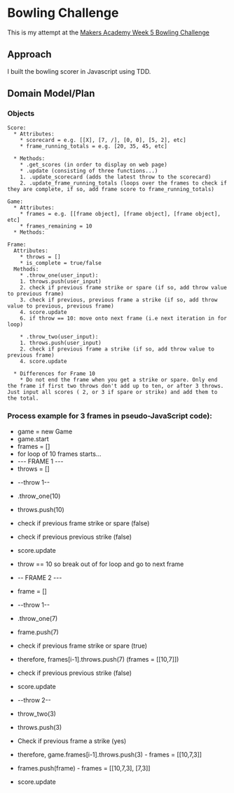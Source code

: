 # Bowling Challenge

This is my attempt at the [Makers Academy Week 5 Bowling Challenge](https://github.com/makersacademy/bowling-challenge)

## Approach

I built the bowling scorer in Javascript using TDD.  

## Domain Model/Plan

### Objects
```
Score:
  * Attributes:
    * scorecard = e.g. [[X], [7, /], [0, 0], [5, 2], etc]
    * frame_running_totals = e.g. [20, 35, 45, etc]

  * Methods:
    * .get_scores (in order to display on web page)
    * .update (consisting of three functions...)
    1. .update_scorecard (adds the latest throw to the scorecard)
    2. .update_frame_running_totals (loops over the frames to check if they are complete, if so, add frame score to frame_running_totals)

Game:
  * Attributes:
    * frames = e.g. [[frame object], [frame object], [frame object], etc]
    * frames_remaining = 10
  * Methods:

Frame:
  Attributes:
    * throws = []
    * is_complete = true/false
  Methods:
    * .throw_one(user_input):
    1. throws.push(user_input)
    2. check if previous frame strike or spare (if so, add throw value to previous frame)
    3. check if previous, previous frame a strike (if so, add throw value to previous, previous frame)
    4. score.update
    6. if throw == 10: move onto next frame (i.e next iteration in for loop)

    * .throw_two(user_input):
    1. throws.push(user_input)
    2. check if previous frame a strike (if so, add throw value to previous frame)
    4. score.update

  * Differences for Frame 10
    * Do not end the frame when you get a strike or spare. Only end the frame if first two throws don't add up to ten, or after 3 throws. Just input all scores ( 2, or 3 if spare or strike) and add them to the total.
```
### Process example for 3 frames in pseudo-JavaScript code):
  * game = new Game
  * game.start
  * frames = []
  * for loop of 10 frames starts...
  * --- FRAME 1 ---
  * throws = []
  <!-- * for loop of 2 throws -->
  * --throw 1--
  * .throw_one(10)
  * throws.push(10)
  * check if previous frame strike or spare (false)
  * check if previous previous strike (false)
  * score.update
  * throw == 10 so break out of for loop and go to next frame

  * -- FRAME 2 ---
  * frame = []
  * --throw 1--
  * .throw_one(7)
  * frame.push(7)
  * check if previous frame strike or spare (true)
  * therefore, frames[i-1].throws.push(7) (frames = [[10,7]])
  * check if previous previous strike (false)
  * score.update
  * --throw 2--
  * throw_two(3)
  * throws.push(3)
  * Check if previous frame a strike (yes)
  * therefore, game.frames[i-1].throws.push(3) - frames = [[10,7,3]]
  * frames.push(frame) - frames = [[10,7,3], [7,3]]
  * score.update
